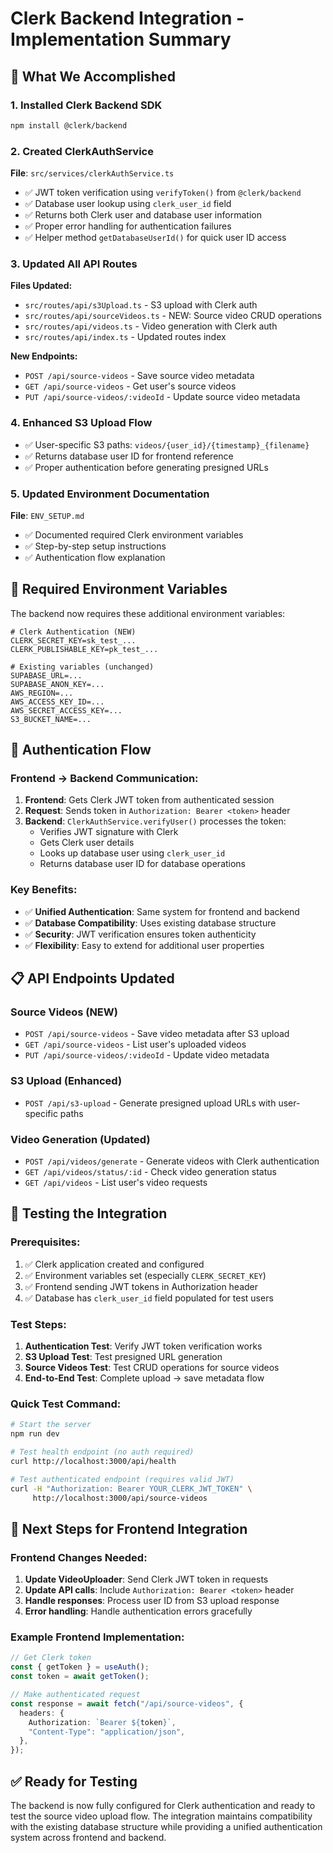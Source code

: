 # Clerk Backend Integration - Implementation Summary

## 🎯 **What We Accomplished**

### 1. **Installed Clerk Backend SDK**

```bash
npm install @clerk/backend
```

### 2. **Created ClerkAuthService**

**File**: `src/services/clerkAuthService.ts`

- ✅ JWT token verification using `verifyToken()` from `@clerk/backend`
- ✅ Database user lookup using `clerk_user_id` field
- ✅ Returns both Clerk user and database user information
- ✅ Proper error handling for authentication failures
- ✅ Helper method `getDatabaseUserId()` for quick user ID access

### 3. **Updated All API Routes**

**Files Updated:**

- `src/routes/api/s3Upload.ts` - S3 upload with Clerk auth
- `src/routes/api/sourceVideos.ts` - NEW: Source video CRUD operations
- `src/routes/api/videos.ts` - Video generation with Clerk auth
- `src/routes/api/index.ts` - Updated routes index

**New Endpoints:**

- `POST /api/source-videos` - Save source video metadata
- `GET /api/source-videos` - Get user's source videos
- `PUT /api/source-videos/:videoId` - Update source video metadata

### 4. **Enhanced S3 Upload Flow**

- ✅ User-specific S3 paths: `videos/{user_id}/{timestamp}_{filename}`
- ✅ Returns database user ID for frontend reference
- ✅ Proper authentication before generating presigned URLs

### 5. **Updated Environment Documentation**

**File**: `ENV_SETUP.md`

- ✅ Documented required Clerk environment variables
- ✅ Step-by-step setup instructions
- ✅ Authentication flow explanation

## 🔧 **Required Environment Variables**

The backend now requires these additional environment variables:

```env
# Clerk Authentication (NEW)
CLERK_SECRET_KEY=sk_test_...
CLERK_PUBLISHABLE_KEY=pk_test_...

# Existing variables (unchanged)
SUPABASE_URL=...
SUPABASE_ANON_KEY=...
AWS_REGION=...
AWS_ACCESS_KEY_ID=...
AWS_SECRET_ACCESS_KEY=...
S3_BUCKET_NAME=...
```

## 🔄 **Authentication Flow**

### Frontend → Backend Communication:

1. **Frontend**: Gets Clerk JWT token from authenticated session
2. **Request**: Sends token in `Authorization: Bearer <token>` header
3. **Backend**: `ClerkAuthService.verifyUser()` processes the token:
   - Verifies JWT signature with Clerk
   - Gets Clerk user details
   - Looks up database user using `clerk_user_id`
   - Returns database user ID for database operations

### Key Benefits:

- ✅ **Unified Authentication**: Same system for frontend and backend
- ✅ **Database Compatibility**: Uses existing database structure
- ✅ **Security**: JWT verification ensures token authenticity
- ✅ **Flexibility**: Easy to extend for additional user properties

## 📋 **API Endpoints Updated**

### Source Videos (NEW)

- `POST /api/source-videos` - Save video metadata after S3 upload
- `GET /api/source-videos` - List user's uploaded videos
- `PUT /api/source-videos/:videoId` - Update video metadata

### S3 Upload (Enhanced)

- `POST /api/s3-upload` - Generate presigned upload URLs with user-specific paths

### Video Generation (Updated)

- `POST /api/videos/generate` - Generate videos with Clerk authentication
- `GET /api/videos/status/:id` - Check video generation status
- `GET /api/videos` - List user's video requests

## 🧪 **Testing the Integration**

### Prerequisites:

1. ✅ Clerk application created and configured
2. ✅ Environment variables set (especially `CLERK_SECRET_KEY`)
3. ✅ Frontend sending JWT tokens in Authorization header
4. ✅ Database has `clerk_user_id` field populated for test users

### Test Steps:

1. **Authentication Test**: Verify JWT token verification works
2. **S3 Upload Test**: Test presigned URL generation
3. **Source Videos Test**: Test CRUD operations for source videos
4. **End-to-End Test**: Complete upload → save metadata flow

### Quick Test Command:

```bash
# Start the server
npm run dev

# Test health endpoint (no auth required)
curl http://localhost:3000/api/health

# Test authenticated endpoint (requires valid JWT)
curl -H "Authorization: Bearer YOUR_CLERK_JWT_TOKEN" \
     http://localhost:3000/api/source-videos
```

## 🔄 **Next Steps for Frontend Integration**

### Frontend Changes Needed:

1. **Update VideoUploader**: Send Clerk JWT token in requests
2. **Update API calls**: Include `Authorization: Bearer <token>` header
3. **Handle responses**: Process user ID from S3 upload response
4. **Error handling**: Handle authentication errors gracefully

### Example Frontend Implementation:

```typescript
// Get Clerk token
const { getToken } = useAuth();
const token = await getToken();

// Make authenticated request
const response = await fetch("/api/source-videos", {
  headers: {
    Authorization: `Bearer ${token}`,
    "Content-Type": "application/json",
  },
});
```

## ✅ **Ready for Testing**

The backend is now fully configured for Clerk authentication and ready to test the source video upload flow. The integration maintains compatibility with the existing database structure while providing a unified authentication system across frontend and backend.
